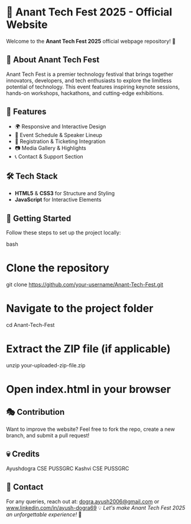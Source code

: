 # 🚀 Anant Tech Fest 2025 - Official Website

Welcome to the **Anant Tech Fest 2025** official webpage repository! 🎉

## 🌟 About Anant Tech Fest
Anant Tech Fest is a premier technology festival that brings together innovators, developers, and tech enthusiasts to explore the limitless potential of technology. This event features inspiring keynote sessions, hands-on workshops, hackathons, and cutting-edge exhibitions.

## 📌 Features
- 🌍 Responsive and Interactive Design
- 🚀 Event Schedule & Speaker Lineup
- 📅 Registration & Ticketing Integration
- 📷 Media Gallery & Highlights
- 📞 Contact & Support Section

## 🛠️ Tech Stack
- **HTML5** & **CSS3** for Structure and Styling
- **JavaScript** for Interactive Elements

## 🚀 Getting Started
Follow these steps to set up the project locally:

bash
# Clone the repository
git clone https://github.com/your-username/Anant-Tech-Fest.git

# Navigate to the project folder
cd Anant-Tech-Fest

# Extract the ZIP file (if applicable)
unzip your-uploaded-zip-file.zip

# Open index.html in your browser


## 🎭 Contribution
Want to improve the website? Feel free to fork the repo, create a new branch, and submit a pull request!

## 💀 Credits 
  Ayushdogra CSE PUSSGRC
  Kashvi     CSE PUSSGRC

## 📩 Contact
For any queries, reach out at:
dogra.ayush2006@gmail.com
or www.linkedin.com/in/ayush-dogra69 
💡 *Let's make Anant Tech Fest 2025 an unforgettable experience!* 🚀
